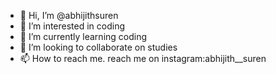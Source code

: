 - 👋 Hi, I’m @abhijithsuren
- 👀 I’m interested in coding
- 🌱 I’m currently learning coding
- 💞️ I’m looking to collaborate on studies 
- 📫 How to reach me. reach me on instagram:abhijith__suren

<!---
abhijithsuren/abhijithsuren is a ✨ special ✨ repository because its `README.md` (this file) appears on your GitHub profile.
You can click the Preview link to take a look at your changes.
--->
